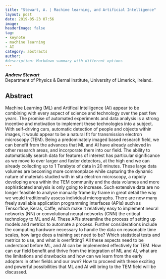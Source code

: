 ```yaml
---
title: "Stewart, A. | Machine learning, and Artificial Intelligence"
layout: post
date: 2019-05-23 07:56
image:
headerImage: false
tag:
- keynote
- machine learning
- AI
category: abstracts
author:
#description: Markdown summary with different options
---
```


_**Andrew Stewart**_<br/>
Department of Physics & Bernal Institute, University of Limerick, Ireland.<br/>

## Abstract

Machine Learning (ML) and Artifical Intelligence (AI) appear to be combining with every aspect of science and technology over the past few years.  The promise of automated experiments and data analysis is a strong incentive and motivation to implement these technologies into a subject.
With self-driving cars, automatic detection of people and objects within images, it would appear to be a natural fit for transmission electron microscopy (TEM).  Being a predominately imaged based research field, we can benefit from the advances that ML and AI have already achieved in other research areas, and incorporate them into our field. The ability to automatically search data for features of interest has particular significance as we move to ever larger and faster detectors, at the high end we can already collecting up to 1 Terabyte of data in 20 minutes. These large data volumes are becoming more commonplace while capturing the dynamic nature of materials studied with in situ electron microscopy,  a rapidly developing area within the TEM community and the data volumes and more sophisticated analysis is only going to increase. Such extensive data are no longer feasible to analyse manually frame by frame in great detail the way we would traditionally assess individual micrographs.
There are now many freely available application programming interfaces (APIs) such as Tensorflow, Keras, Caffe, which make it relatively easy to implement neural networks (NN) or convolutional neural networks (CNN) the critical technology to ML and AI.  These APIs streamline the process of setting up models and metrics to automate a process. Further considerations include the computing hardware necessary to handle the data on reasonable time scales, how large does a training set need to be? Which statistical tests and metrics to use, and what is overfitting? All these aspects need to be understood before ML, and AI can be implemented effectively for TEM.
How can our field benefit and thrive from the integration of ML and AI, what are the limitations and drawbacks and how can we learn from the early adopters in other fields and our own? How to proceed with these exciting and powerful possibilities that ML and AI will bring to the TEM field will be discussed.<br/>
